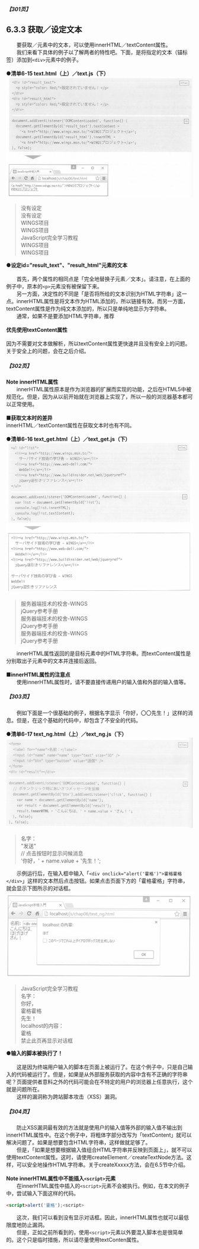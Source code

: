 ##### 【301页】
## 6.3.3 获取／设定文本
&emsp;&emsp;要获取／元素中的文本，可以使用innerHTML／textContent属性。<br>
&emsp;&emsp;我们来看下具体的例子以了解两者的特性吧。下面，是将指定的文本（锚标签）添加到`<div>`元素中的例子。<br><br>
**●清单6-15 text.html（上）／text.js（下）**
![images](../../images/c6/スクリーンショット&#32;2019-03-30&#32;午前11.06.23.png)
> 没有设定<br>没有设定<br>WINGS项目<br>WINGS项目<br>JavaScript完全学习教程<br>WINGS项目<br>WINGS项目

**●设定id="result_text"、"result_html"元素的文本**<br><br>
&emsp;&emsp;首先，两个属性的相同点是「完全地替换子元素／文本」。请注意，在上面的例子中，原本的`<p>`元素没有被保留下来。<br>
&emsp;&emsp;另一方面，决定性的不同是「是否将所给的文本识别为HTML字符串」这一点。innerHTML属性是将文本作为HTML添加的，所以链接有效。而另一方面，textContent属性是作为纯文本添加的，所以只是单纯地显示为字符串。<br>
&emsp;&emsp;通常，如果不是要添加HTML字符串，推荐<br><br>
**优先使用textContent属性**<br><br>
因为不需要对文本做解析，所以textContent属性更快速并且没有安全上的问题。关于安全上的问题，会在之后介绍。
##### 【302页】
**Note innerHTML属性**<br>
&emsp;&emsp;innerHTML属性原本是作为浏览器的扩展而实现的功能，之后在HTML5中被规范化。但是，因为从以前开始就在浏览器上实现了，所以一般的浏览器基本都可以正常使用。<br><br>
**■获取文本时的差异**<br>
innerHTML／textContent属性在获取文本时也有不同。<br><br>
**●清单6-16 text_get.html（上）／text_get.js（下）**
![image](../../images/c6/スクリーンショット&#32;2019-03-30&#32;午後0.42.31.png)
> 服务器端技术的校舍-WINGS<br/>jQuery参考手册<br/>服务器端技术的校舍-WINGS<br/>jQuery参考手册<br/>服务器端技术的校舍-WINGS<br/>jQuery参考手册<br/>

&emsp;&emsp;innerHTML属性返回的是目标元素中的HTML字符串。而textContent属性是分别取出子元素中的文本并连接后返回。<br><br>
**■innerHTML属性的注意点**<br>
&emsp;&emsp;使用innerHTML属性时，请不要直接传递用户的输入值和外部的输入值等。
##### 【303页】
&emsp;&emsp;例如下面是一个很基础的例子，根据名字显示「你好，〇〇先生！」这样的消息。但是，在这个基础的代码中，却包含了不安全的代码。<br><br>
**●清单6-17 text_ng.html（上）／text_ng.js（下）**
![image](../../images/c6/スクリーンショット&#32;2019-03-31&#32;午前10.42.07.png)
> 名字：<br>"发送"<br>// 点击按钮时显示问候消息<br>'你好，' + name.value + '先生！';

&emsp;&emsp;示例运行后，在输入框中输入「`<div onclick="alert('霍格')">霍格霍格</div>`」这样的文本然后点击按钮。如果点击页面下方的「霍格霍格」字符串，就会显示下图所示的对话框。
![image](../../images/c6/スクリーンショット&#32;2019-03-31&#32;午前10.49.05.png)
> JavaScript完全学习教程<br>名字：<br>你好，<br>霍格霍格<br>先生！<br>localhost的内容：<br>霍格<br>禁止此页再显示对话框

**●输入的脚本被执行了！**<br><br>
&emsp;&emsp;这是因为终端用户输入的脚本在页面上被运行了。在这个例子中，只是自己输入的代码被运行了。但是，如果是从外部服务获取的内容中含有不正确的字符串呢？页面提供者意料之外的代码可能会在不特定的用户的浏览器上任意执行，这个就是问题所在。<br>
&emsp;&emsp;这样的漏洞称为跨站脚本攻击（XSS）漏洞。

##### 【304页】
&emsp;&emsp;防止XSS漏洞最有效的方法就是使用户的输入值等外部的输入值不输出到innerHTML属性中。在这个例子中，将粗体字部分改写为「textContent」就可以解决问题了。如果是想要包含HTML字符串，这样做就足够了。<br>
&emsp;&emsp;但是，「如果是想要根据输入值组合HTML字符串并反映到页面上」，就不可以使用textContent属性。这时，请使用createElement／createTextNode方法。这样，可以安全地操作HTML字符串。关于createXxxxx方法，会在6.5节中介绍。<br><br>
**Note innerHTML属性中不能插入`<script>`元素**<br>
&emsp;&emsp;在innerHTML属性中插入的`<script>`元素不会被执行。例如，在本文的例子中，尝试输入下面这样的代码。
```html
<script>alert('霍格');<script>
```
&emsp;&emsp;这次，我们可以看到没有显示对话框。因此，innerHTML属性也就可以最低限度地防止漏洞。<br>
&emsp;&emsp;但是，正如之前所看到的，使用`<script>`元素以外要混入脚本也是很简单的。这个只是临时措施，所以请尽量使用textConten属性。